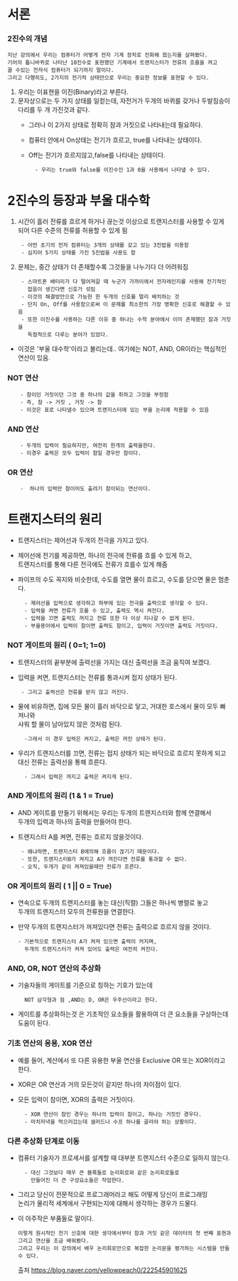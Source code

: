 서론
====
### 2진수의 개념
    지난 강의에서 우리는 컴퓨터가 어떻게 전자 기계 장치로 진화해 왔는지를 살펴봤다.
    기어의 톱니바퀴로 나타난 10진수로 표현했던 기계에서 트랜지스터가 전류의 흐름을 켜고 
    끌 수있는 전자식 컴퓨터가 되기까지 말이다.
    그리고 다행히도, 2가지의 전기적 상태만으로 우리는 중요한 정보를 표현할 수 있다.

1. 우리는 이표현을 이진(Binary)라고 부른다.
2. 문자상으로는 두 가지 상태를 일컫는데, 자전거가 두개의 바퀴를 갖거나 두발짐승이 다리를 두 개 가진것과 같다.
    - 그러나 이 2가지 상태로 정확히 참과 거짓으로 나타내는데 필요하다.
    - 컴퓨터 안에서  On상태는 전기가 흐르고, true를 나타내는 상태이다.
    - Off는 전기가 흐르지않고,false를 나타내는 상태이다.

            - 우리는 true와 false를 이진수인 1과 0을 사용해서 나타낼 수 있다.

2진수의 등장과 부울 대수학
============================
1. 시간이 흘러 전류를 흐르게 하거나 끊는것 이상으로 트랜지스터를 
   사용할 수 있게 되어 다른 수준의 전류를 허용할 수 있게 됨

        - 어떤 초기의 전자 컴퓨터는 3개의 상태를 갖고 있는 3진법을 이용함
        - 심지어 5가지 상태를 가진 5진법을 사용도 함

2. 문제는, 중간 상태가 더 존재할수록 그것들을 나누기다 더 어려워짐

        - 스마트폰 배터리가 다 떨어져갈 때 누군가 가까이에서 전자레인지를 사용해 전기적인
          잡음이 생긴다면 신호가 섞임
        - 이것의 해결방안으로 가능한 한 두개의 신호를 멀리 배치하는 것
        - 단지 On, Off를 사용함으로써 이 문제를 최소한의 가장 명확한 신호로 해결할 수 있음
        - 또한 이진수를 사용하는 다른 이유 중 하나는 수학 분야에서 이미 존재했던 참과 거짓을
          독점적으로 다루는 분야가 있었다.
- 이것은 '부울 대수학'이라고 불리는데.. 여기에는 NOT, AND, OR이라는 핵심적인 연산이 있음.

### NOT 연산 
        - 참이던 거짓이던 그것 중 하나의 값을 취하고 그것을 부정함
        - 즉, 참 -> 거짓 , 거짓 -> 참
        - 이것은 표로 나타낼수 있으며 트랜지스터에 있는 부울 논리에 적용할 수 있음

### AND 연산
        - 두개의 입력이 필요하지만, 여전히 한개의 출력을한다.
        - 이경우 출력은 모두 입력이 참일 경우만 참이다.

### OR 연산
        -  하나의 입력만 참이어도 출려기 참이되는 연산이다.    


트랜지스터의 원리
=======================
- 트랜지스터는 제어선과 두개의 전극을 가지고 있다.

- 제어선에 전기를 제공하면, 하나의 전극에 전류를 흐를 수 있게 하고,   
   트랜지스터를 통해 다른 전극에도 전류가 흐를수 있게 해줌
- 파이프의 수도 꼭지와 비슷한데, 수도를 열면 물이 흐르고, 수도를 닫으면 물은 멈춘다. 

        - 제어선을 입력으로 생각하고 하부에 있는 전극을 출력으로 생각할 수 있다.
        - 입력을 켜면 전류가 흐를 수 있고, 출력도 역시 켜진다.
        - 입력을 끄면 출력도 꺼지고 전류 또한 더 이상 지나갈 수 없게 된다.
        - 부울용어에서 입력이 참이면 출력도 참이고, 입력이 거짓이면 출력도 거짓이다.

### NOT 게이트의 원리 ( 0=1; 1=0)

* 트랜지스터의 끝부분에 출력선을 가지는 대신 출력선을 조금 움직여 보겠다.
*  입력을 켜면, 트랜지스터는 전류를 통과시켜 접지 상태가 된다. 

        - 그리고 출력선은 전류를 받지 않고 꺼진다.

* 물에 비유하면, 집에 모든 물이 흘러 바닥으로 닿고, 거대한 호스에서 물이 모두 빠져나와   
  샤워 할 물이 남아있지 않은 것처럼 된다.

        -그래서 이 경우 입력은 켜지고, 출력은 꺼진 상태가 된다.

* 우리가 트랜지스터를 끄면, 전류는 접지 상태가 되는 바닥으로 흐르지 못하게 되고   
  대신 전류는 출력선을 통해 흐른다.

        - 그래서 입력은 꺼지고 출력은 켜지게 된다.         

### AND 게이트의 원리 (1 & 1 = True)

*  AND 게이트를 만들기 위해서는 우리는 두개의 트랜지스터와 함께 연결해서   
   두개의 입력과 하나의 출력을 만들어야 한다.
*  트랜지스터 A를 켜면, 전류는 흐르지 않을것이다.

        - 왜냐하면, 트랜지스터 B에의해 흐름이 끊기기 때문이다.
        - 또한, 트랜지스터B가 켜지고 A가 꺼진다면 전류를 통과할 수 없다.
        - 오직, 두개가 같이 켜져있을때만 전류가 흐른다.

### OR 게이트의 원리 ( 1 || 0 = True)
* 연속으로 두개의 트랜지스터를 놓는 대신(직렬) 그들은 하나씩 병렬로 놓고   
  두개의 트랜지스터 모두의 전류원을 연결한다.
* 만약 두개의 트랜지스터가 꺼져있다면 전류는 출력으로 흐르지 않을 것이다.

      - 기본적으로 트랜지스터 A가 켜져 있으면 출력이 커지며, 
        두개의 트랜지스터가 켜져 있어도 출력은 여전히 켜진다.

### AND, OR, NOT 연산의 추상화
    
* 기술자들의 게이트를 기준으로 칭하는 기호가 있는데  

        NOT 삼각형과 점 ,AND는 D, OR은 우주선이라고 한다.

* 게이트를 추상화하는것 은 기초적인 요소들을 활용하여 더 큰 요소들을 구상하는데 도움이 된다.

### 기초 연산의 응용, XOR 연산

* 예를 들어, 계산에서 또 다른 유용한 부울 연산을 Exclusive OR 또는 XOR이라고 한다.
* XOR은 OR 연산과 거의 모든것이 같지만 하나의 차이점이 있다.
* 모든 입력이 참이면, XOR의 출력은 거짓이다.

        - XOR 연산이 참인 경우는 하나의 입력이 참이고, 하나는 거짓인 경우다.
        - 마치저녁을 먹으러갔는데 샐러드나 수프 하나를 골라야 하는 상황이다.

### 다른 추상화 단계로 이동

* 컴퓨터 기술자가 프로세서를 설계할 때 대부분 트랜지스터 수준으로 일하지 않는다.

        - 대신 그것보다 매우 큰 블록들로 논리회로와 같은 논리회로들로 
          만들어진 더 큰 구성요소들은 작업한다.
* 그리고 당신이 전문적으로 프로그래머라고 해도 어떻게 당신이 프로그래밍   
 논리가 물리적 세계에서 구현되는지에 대해서 생각하는 경우가 드물다.
        
* 이 아주작은 부품들로 말이다.

      이렇게 원시적인 전기 신호에 대한 생각에서부터 참과 거짓 같은 데이터의 첫 번째 표현과 그리고 연산을 조금 배워봤다.
      그리고 우리는 이 강의에서 배우 논리회로만으로 복잡한 논리문을 평가하는 시스템을 만들 수 있다.
            

    출처 https://blog.naver.com/yellowpeach0/222545901625
 
